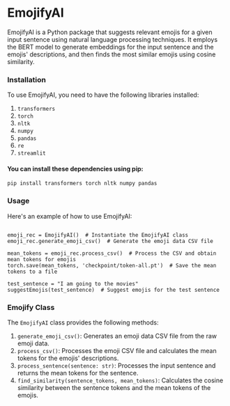 # EmojifyAI
EmojifyAI is a Python package that suggests relevant emojis for a given input sentence using natural language processing techniques. It employs the BERT model to generate embeddings for the input sentence and the emojis' descriptions, and then finds the most similar emojis using cosine similarity.

### Installation
To use EmojifyAI, you need to have the following libraries installed:
  1. `transformers`
  2. `torch`
  3. `nltk`
  4. `numpy`
  5. `pandas`
  6. `re`
  7. `streamlit`

#### You can install these dependencies using pip:
```pip install transformers torch nltk numpy pandas```

### Usage
Here's an example of how to use EmojifyAI:
```from EmojifyAI import EmojifyAI, suggestEmojis

emoji_rec = EmojifyAI()  # Instantiate the EmojifyAI class
emoji_rec.generate_emoji_csv()  # Generate the emoji data CSV file

mean_tokens = emoji_rec.process_csv()  # Process the CSV and obtain mean tokens for emojis
torch.save(mean_tokens, 'checkpoint/token-all.pt')  # Save the mean tokens to a file

test_sentence = "I am going to the movies"
suggestEmojis(test_sentence)  # Suggest emojis for the test sentence
```

### Emojify Class
The `EmojifyAI` class provides the following methods:
  1. `generate_emoji_csv()`: Generates an emoji data CSV file from the raw emoji data.
  2. `process_csv()`: Processes the emoji CSV file and calculates the mean tokens for the emojis' descriptions.
  3. `process_sentence(sentence: str)`: Processes the input sentence and returns the mean tokens for the sentence.
  4. `find_similarity(sentence_tokens, mean_tokens)`: Calculates the cosine similarity between the sentence tokens and the mean tokens of the emojis.
